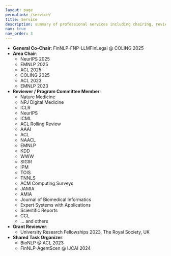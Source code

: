 ```yaml
---
layout: page
permalink: /service/
title: Service
description: summary of professional services including chairing, reviewing, and organization roles.
nav: true
nav_order: 3
---
```


<!-- _pages/service.md -->

<ul>
  <li><strong>General Co-Chair</strong>: FinNLP-FNP-LLMFinLegal @ COLING 2025</li>

  <li><strong>Area Chair</strong>:
    <ul>
      <li>NeurIPS 2025</li>
      <li>EMNLP 2025</li>
      <li>ACL 2025</li>
      <li>COLING 2025</li>
      <li>ACL 2023</li>
      <li>EMNLP 2023</li>
    </ul>
  </li>

  <li><strong>Reviewer / Program Committee Member</strong>:
    <ul>
      <li>Nature Medicine</li>
      <li>NPJ Digital Medicine</li>
      <li>ICLR</li>
      <li>NeurIPS</li>
      <li>ICML</li>
      <li>ACL Rolling Review</li>
      <li>AAAI</li>
      <li>ACL</li>
      <li>NAACL</li>
      <li>EMNLP</li>
      <li>KDD</li>
      <li>WWW</li>
      <li>SIGIR</li>
      <li>IPM</li>
      <li>TOIS</li>
      <li>TNNLS</li>
      <li>ACM Computing Surveys</li>
      <li>JAMIA</li>
      <li>AMIA</li>
      <li>Journal of Biomedical Informatics</li>
      <li>Expert Systems with Applications</li>
      <li>Scientific Reports</li>
      <li>CCL</li>
      <li>... and others</li>
    </ul>
  </li>

  <li><strong>Grant Reviewer</strong>:
    <ul>
      <li>University Research Fellowships 2023, The Royal Society, UK</li>
    </ul>
  </li>

  <li><strong>Shared Task Organizer</strong>:
    <ul>
      <li>BioNLP @ ACL 2023</li>
      <li>FinNLP-AgentScen @ IJCAI 2024</li>
    </ul>
  </li>
</ul>

